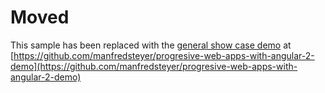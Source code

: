 # Moved
This sample has been replaced with the [general show case demo](https://github.com/manfredsteyer/progresive-web-apps-with-angular-2-demo) at [https://github.com/manfredsteyer/progresive-web-apps-with-angular-2-demo](https://github.com/manfredsteyer/progresive-web-apps-with-angular-2-demo)
